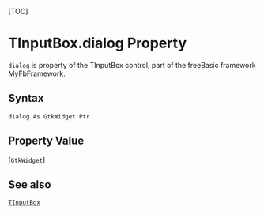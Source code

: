 [TOC]
# TInputBox.dialog Property

`dialog` is property of the TInputBox control, part of the freeBasic framework MyFbFramework.
## Syntax
```freeBasic
dialog As GtkWidget Ptr
```
## Property Value
[`GtkWidget`]
## See also
[`TInputBox`](TInputBox.md)
